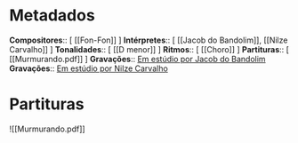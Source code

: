 # Metadados

**Compositores**:: [ [[Fon-Fon]]  ]
**Intérpretes**:: [ [[Jacob do Bandolim]], [[Nilze Carvalho]]  ]
**Tonalidades**:: [ [[D menor]] ]
**Ritmos**:: [ [[Choro]] ]
**Partituras**:: [ [[Murmurando.pdf]] ]
**Gravações**:: [Em estúdio por Jacob do Bandolim](https://www.youtube.com/watch?v=HANQHhdgU7w&ab_channel=piccinini02)
**Gravações**:: [Em estúdio por Nilze Carvalho](https://www.youtube.com/watch?v=bE-gUnF9fxc&ab_channel=alfeuRIO)




# Partituras
![[Murmurando.pdf]]